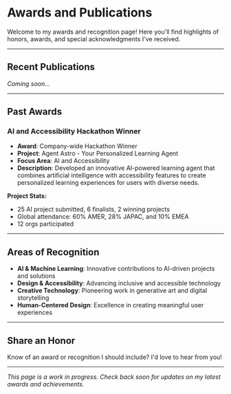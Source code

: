 # Awards and Publications

Welcome to my awards and recognition page! Here you'll find highlights of honors, awards, and special acknowledgments I've received.

---

## Recent Publications

*Coming soon...*

---

## Past Awards

### **AI and Accessibility Hackathon Winner**
- **Award**: Company-wide Hackathon Winner
- **Project**: Agent Astro - Your Personalized Learning Agent
- **Focus Area**: AI and Accessibility
- **Description**: Developed an innovative AI-powered learning agent that combines artificial intelligence with accessibility features to create personalized learning experiences for users with diverse needs.

**Project Stats:**
- 25 AI project submitted, 6 finalists, 2 winning projects
- Global attendance: 60% AMER, 28% JAPAC, and 10% EMEA
- 12 orgs participated

---

## Areas of Recognition

- **AI & Machine Learning**: Innovative contributions to AI-driven projects and solutions
- **Design & Accessibility**: Advancing inclusive and accessible technology
- **Creative Technology**: Pioneering work in generative art and digital storytelling
- **Human-Centered Design**: Excellence in creating meaningful user experiences

---

## Share an Honor

Know of an award or recognition I should include? I'd love to hear from you!

---

*This page is a work in progress. Check back soon for updates on my latest awards and achievements.*
